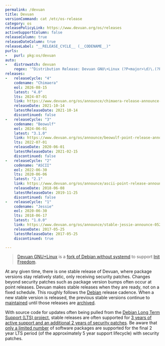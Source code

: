 ```yaml
---
permalink: /devuan
title: Devuan
versionCommand: cat /etc/os-release
category: os
releasePolicyLink: https://www.devuan.org/os/releases
activeSupportColumn: false
releaseColumn: true
releaseDateColumn: true
releaseLabel: "__RELEASE_CYCLE__ (__CODENAME__)"
purls:
-   purl: pkg:os/devuan
auto:
-   distrowatch: devuan
    regex: '^Distribution Release: Devuan GNU\+Linux (?P<major>\d)\.(?P<minor>\d)(?:\.(?P<patch>\d))?$'
releases:
-   releaseCycle: "4"
    codename: "Chimaera"
    eol: 2026-08-15
    latest: "4.0"
    lts: 2024-07-01
    link: https://www.devuan.org/os/announce/chimaera-release-announce-2021-10-14
    releaseDate: 2021-10-14
    latestReleaseDate: 2021-10-14
    discontinued: false
-   releaseCycle: "3"
    codename: "Beowulf"
    eol: 2024-06-01
    latest: "3.1.0"
    link: https://www.devuan.org/os/announce/beowulf-point-release-announce-021421
    lts: 2022-07-01
    releaseDate: 2020-06-01
    latestReleaseDate: 2021-02-15
    discontinued: false
-   releaseCycle: "2"
    codename: "ASCII"
    eol: 2022-06-30
    lts: 2020-06-06
    latest: "2.1"
    link: https://www.devuan.org/os/announce/ascii-point-release-announce-112119
    releaseDate: 2018-06-08
    latestReleaseDate: 2019-11-25
    discontinued: false
-   releaseCycle: "1"
    codename: "Jessie"
    eol: 2020-06-30
    lts: 2018-06-17
    latest: "1.0.0"
    link: https://www.devuan.org/os/announce/stable-jessie-announce-052517.html
    releaseDate: 2017-05-25
    latestReleaseDate: 2017-05-25
    discontinued: true

---
```


> [Devuan GNU+Linux](https://www.devuan.org/) is a [fork of Debian without systemd](https://www.devuan.org/os/announce/) to support [Init Freedom](https://www.devuan.org/os/init-freedom).

At any given time, there is one stable release of Devuan, where package versions stay relatively static, only receiving security patches.  Changes beyond security patches such as package version bumps often occur at point releases.  Devuan makes stable releases when they are ready, not on a fixed schedule.  This roughly follows the [Debian](http://endoflife.date/debian) release cadence.  When a new stable version is released, the previous stable versions continue to [maintained](https://www.devuan.org/os/releases) until those releases are [archived](https://www.devuan.org/os/releases#archive).

With source code for updates often being pulled from the [Debian Long Term Support (LTS) project](https://wiki.debian.org/LTS), stable releases are often supported for [3 years of active support and an additional 2 years of security patches](https://www.debian.org/releases/).  Be aware that [only a limited number](https://wiki.debian.org/LTS) of software packages are supported for the final 2 year LTS period (of the approximately 5 year support lifecycle) with security patches.
